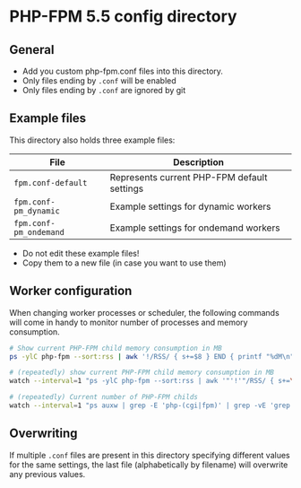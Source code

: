 # PHP-FPM 5.5 config directory

## General

* Add you custom php-fpm.conf files into this directory.
* Only files ending by `.conf` will be enabled
* Only files ending by `.conf` are ignored by git


## Example files

This directory also holds three example files:

| File                            | Description                                 |
|---------------------------------|---------------------------------------------|
| `fpm.conf-default`     | Represents current PHP-FPM default settings |
| `fpm.conf-pm_dynamic`  | Example settings for dynamic workers        |
| `fpm.conf-pm_ondemand` | Example settings for ondemand workers       |

* Do not edit these example files!
* Copy them to a new file (in case you want to use them)


## Worker configuration

When changing worker processes or scheduler, the following commands will come in handy
to monitor number of processes and memory consumption.

```bash
# Show current PHP-FPM child memory consumption in MB
ps -ylC php-fpm --sort:rss | awk '!/RSS/ { s+=$8 } END { printf "%dM\n", s/1024 }'

# (repeatedly) show current PHP-FPM child memory consumption in MB
watch --interval=1 "ps -ylC php-fpm --sort:rss | awk '"'!'"/RSS/ { s+=\$8 } END { printf \"%dM\n\", s/1024 }'"

# (repeatedly) Current number of PHP-FPM childs
watch --interval=1 "ps auxw | grep -E 'php-(cgi|fpm)' | grep -vE 'grep|master' | wc -l"
```


## Overwriting

If multiple `.conf` files are present in this directory specifying different values for the
same settings, the last file (alphabetically by filename) will overwrite any previous values.
